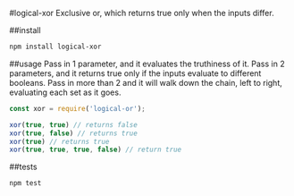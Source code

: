 #logical-xor
Exclusive or, which returns true only when the inputs differ.

##install
```bash
npm install logical-xor
```

##usage
Pass in 1 parameter, and it evaluates the truthiness of it.
Pass in 2 parameters, and it returns true only if the inputs evaluate to different booleans.
Pass in more than 2 and it will walk down the chain, left to right, evaluating each set as it goes.

```js
const xor = require('logical-or');

xor(true, true) // returns false
xor(true, false) // returns true
xor(true) // returns true
xor(true, true, true, false) // return true
```

##tests
```bash
npm test
```
